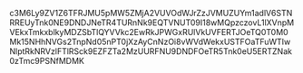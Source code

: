 c3M6Ly9ZV1Z6TFRJMU5pMW5ZMjA2VUVOdWJrZzJVMUZUYm1adlV6STNRREUyTnk0NE9DNDJNeTR4TURnNk9EQTVNUT09I18wMQpzczovL1lXVnpMVEkxTmkxblkyMDZSbTlQYVVkc2EwRkJPWGxRUlVkUVFERTJOeTQ0T0M0Mk15NHhNVGs2TnpNd05nPT0jXzAyCnNzOi8vWVdWekxUSTFOaTFuWTIwNlptRkNRVzlFTlRSck9EZFZTa2MzUURFNU9DNDFOeTR5Tnk0eU5ERTZNak0zTmc9PSNfMDMK